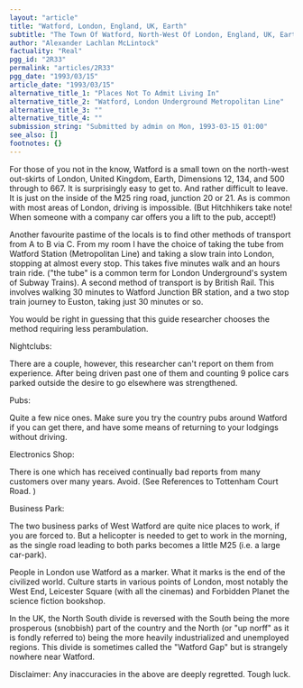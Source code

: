 ```yaml
---
layout: "article"
title: "Watford, London, England, UK, Earth"
subtitle: "The Town Of Watford, North-West Of London, England, UK, Earth"
author: "Alexander Lachlan McLintock"
factuality: "Real"
pgg_id: "2R33"
permalink: "articles/2R33"
pgg_date: "1993/03/15"
article_date: "1993/03/15"
alternative_title_1: "Places Not To Admit Living In"
alternative_title_2: "Watford, London Underground Metropolitan Line"
alternative_title_3: ""
alternative_title_4: ""
submission_string: "Submitted by admin on Mon, 1993-03-15 01:00"
see_also: []
footnotes: {}
---
```

<div>
<p>For those of you not in the know, Watford is a small town on the north-west out-skirts of London, United Kingdom, Earth, Dimensions 12, 134, and 500 through to 667. It is surprisingly easy to get to. And rather difficult to leave. It is just on the inside of the M25 ring road, junction 20 or 21. As is common with most areas of London, driving is impossible. (But Hitchhikers take note! When someone with a company car offers you a lift to the pub, accept!)</p>
<p>Another favourite pastime of the locals is to find other methods of transport from A to B via C. From my room I have the choice of taking the tube from Watford Station (Metropolitan Line) and taking a slow train into London, stopping at almost every stop. This takes five minutes walk and an hours train ride. ("the tube" is a common term for London Underground's system of Subway Trains). A second method of transport is by British Rail. This involves walking 30 minutes to Watford Junction BR station, and a two stop train journey to Euston, taking just 30 minutes or so.</p>
<p>You would be right in guessing that this guide researcher chooses the method requiring less perambulation.</p>
<p>Nightclubs:</p>
<p>There are a couple, however, this researcher can't report on them from experience. After being driven past one of them and counting 9 police cars parked outside the desire to go elsewhere was strengthened.</p>
<p>Pubs:</p>
<p>Quite a few nice ones. Make sure you try the country pubs around Watford if you can get there, and have some means of returning to your lodgings without driving.</p>
<p>Electronics Shop:</p>
<p>There is one which has received continually bad reports from many customers over many years. Avoid. (See References to Tottenham Court Road. )</p>
<p>Business Park:</p>
<p>The two business parks of West Watford are quite nice places to work, if you are forced to. But a helicopter is needed to get to work in the morning, as the single road leading to both parks becomes a little M25 (i.e. a large car-park).</p>
<p>People in London use Watford as a marker. What it marks is the end of the civilized world. Culture starts in various points of London, most notably the West End, Leicester Square (with all the cinemas) and Forbidden Planet the science fiction bookshop.</p>
<p>In the UK, the North South divide is reversed with the South being the more prosperous (snobbish) part of the country and the North (or "up norff" as it is fondly referred to) being the more heavily industrialized and unemployed regions. This divide is sometimes called the "Watford Gap" but is strangely nowhere near Watford.</p>
<p>Disclaimer: Any inaccuracies in the above are deeply regretted. Tough luck. <!--Amazon_CLS_IM_END--></p>
</div>

